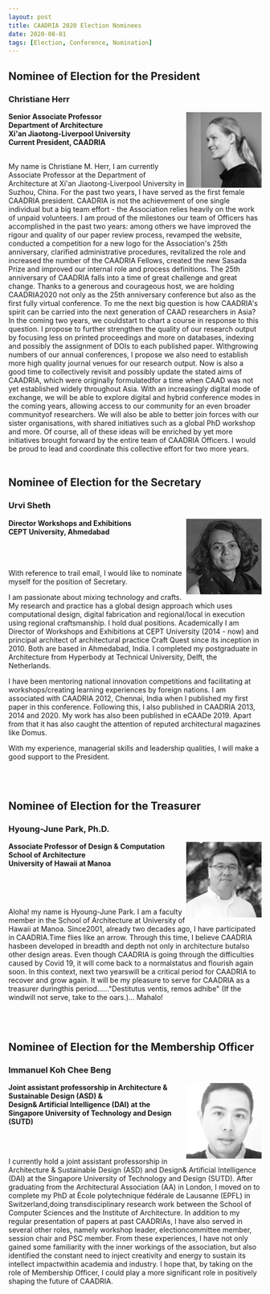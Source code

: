 ```yaml
---
layout: post
title: CAADRIA 2020 Election Nominees
date: 2020-08-01
tags: [Election, Conference, Nomination]
---
```


## Nominee of Election for the President
### Christiane Herr

<img src="/img/christianeherr.jpg" width="150" align="right" />

<b> Senior Associate Professor<br>
Department of Architecture<br>
Xi'an Jiaotong-Liverpool University<br>
Current President, CAADRIA<br> </b>

<br>
My name is Christiane M. Herr, I am currently Associate Professor at the Department of Architecture at Xi'an Jiaotong-Liverpool University in Suzhou, China. For the past two years, I have served as the first female CAADRIA president. CAADRIA is not the achievement of one single individual but a big team effort - the Association relies heavily on the work of unpaid volunteers. I am proud of the milestones our team of Officers has accomplished in the past two years: among others we have improved the rigour and quality of our paper review process, revamped the website, conducted a competition for a new logo for the Association's 25th anniversary, clarified administrative procedures, revitalized the role and increased the number of the CAADRIA Fellows, created the new Sasada Prize and improved our internal role and process definitions. The 25th anniversary of CAADRIA falls into a time of great challenge and great change. Thanks to a generous and courageous host, we are holding CAADRIA2020 not only as the 25th anniversary conference but also as the first fully virtual conference. To me the next big question is how CAADRIA's spirit can be carried into the next generation of CAAD researchers in Asia? In the coming two years, we couldstart to chart a course in response to this question. I propose to further strengthen the quality of our research output by focusing less on printed proceedings and more on databases, indexing and possibly the assignment of DOIs to each published paper. Withgrowing numbers of our annual conferences, I propose we also need to establish more high quality journal venues for our research output. Now is also a good time to collectively revisit and possibly update the stated aims of CAADRIA, which were originally formulatedfor a time when CAAD was not yet established widely throughout Asia. With an increasingly digital mode of exchange, we will be able to explore digital and hybrid conference modes in the coming years, allowing access to our community for an even broader communityof researchers. We will also be able to better join forces with our sister organisations, with shared initiatives such as a global PhD workshop and more. Of course, all of these ideas will be enriched by yet more initiatives brought forward by the entire team of CAADRIA Officers. I would be proud to lead and coordinate this collective effort for two more years.

<br>
<br>

## Nominee of Election for the Secretary
### Urvi Sheth

<img src="/img/urvisheth.jpg" width="150" align="right" />

<b>Director Workshops and Exhibitions<br>
CEPT University, Ahmedabad<br></b>

<br><br><br>
With reference to trail email, I would like to nominate myself for the position of Secretary.

I am passionate about mixing technology and crafts. My research and practice has a global design approach which uses computational design, digital fabrication and regional/local in execution using regional craftsmanship. I hold dual positions. Academically I am Director of Workshops and Exhibitions at CEPT University (2014 - now) and principal architect of architectural practice Craft Quest since its inception in 2010. Both are based in Ahmedabad, India. I completed my postgraduate in Architecture from Hyperbody at Technical University, Delft, the Netherlands. 

I have been mentoring national innovation competitions and facilitating at workshops/creating learning experiences by foreign nations. I am associated with CAADRIA 2012, Chennai, India when I published my first paper in this conference. Following this, I also published in CAADRIA 2013, 2014 and 2020. My work has also been published in eCAADe 2019. Apart from that it has also caught the attention of reputed architectural magazines like Domus.

With my experience, managerial skills and leadership qualities, I will make a good support to the President.

<br>
<br>

## Nominee of Election for the Treasurer
### Hyoung-June Park, Ph.D. 
<img src="/img/hyoungjunepark.jpg" width="150" align="right" />
<b> Associate Professor of Design & Computation <br>
School of Architecture<br>
University of Hawaii at Manoa<br></b>

<br><br><br>

Aloha! my name is Hyoung-June Park. I am a faculty member in the School of Architecture at University of Hawaii at Manoa. Since2001, already two decades ago, I have participated in CAADRIA.Time flies like an arrow. Through this time, I believe CAADRIA hasbeen developed in breadth and depth not only in architecture butalso other design areas. Even though CAADRIA is going through the difficulties caused by Covid 19, it will come back to a normalstatus and flourish again soon. In this context, next two yearswill be a critical period for CAADRIA to recover and grow again. It will be my pleasure to serve for CAADRIA as a treasurer duringthis period......"Destitutus ventis, remos adhibe" (If the windwill not serve, take to the oars.)... Mahalo!

<br>
<br>

## Nominee of Election for the Membership Officer
### Immanuel Koh Chee Beng 
<img src="/img/immanuelkoh.jpg" width="150" align="right" />
<b>Joint assistant professorship in Architecture & Sustainable Design (ASD) &<br>
Design& Artificial Intelligence (DAI) at the Singapore University of Technology and Design (SUTD)<br></b>

<br><br>

I currently hold a joint assistant professorship in Architecture & Sustainable Design (ASD) and Design& Artificial Intelligence (DAI) at the Singapore University of Technology and Design (SUTD). After graduating from the Architectural Association (AA) in London, I moved on to complete my PhD at École polytechnique fédérale de Lausanne (EPFL) in Switzerland,doing transdisciplinary research work between the School of Computer Sciences and the Institute of Architecture. In addition to my regular  presentation of papers at past CAADRIAs, I have also served in several other roles, namely workshop leader, electioncommittee member, session chair and PSC member. From these experiences, I have not only gained some familiarity with the inner workings of the association, but also identified the constant need to inject creativity and energy to sustain its intellect impactwithin academia and industry. I hope that, by taking on the role of Membership Officer, I could play a more significant role in positively shaping the future of CAADRIA.

<br>
<br>








